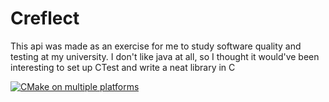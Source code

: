 # Creflect
This api was made as an exercise for me to study software quality and testing at my university. I don't like java at all, so I thought it would've been interesting to set up CTest and write a neat library in C

[![CMake on multiple platforms](https://github.com/ZilverBlade/creflect/actions/workflows/cmake-multi-platform.yml/badge.svg)](https://github.com/ZilverBlade/creflect/actions/workflows/cmake-multi-platform.yml)
